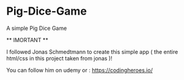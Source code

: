 # Pig-Dice-Game
A simple Pig Dice Game 

** IMORTANT ** 

I followed Jonas Schmedtmann to create this simple app ( the entire html/css in this project taken from jonas )!

You can follow him on udemy or : https://codingheroes.io/
